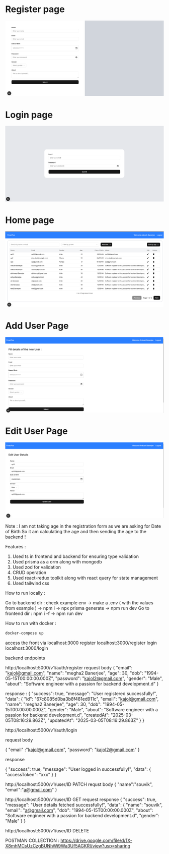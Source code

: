 # Register page

![](https://github.com/ankush109/FinancePlus/blob/main/frontend/app/assets/register.png)

# Login page

![](https://github.com/ankush109/FinancePlus/blob/main/frontend/app/assets/login.png)

# Home page

![](https://github.com/ankush109/FinancePlus/blob/main/frontend/app/assets/home-page.png)

# Add User Page

![](https://github.com/ankush109/FinancePlus/blob/main/frontend/app/assets/add-user.png)

# Edit User Page

![](https://github.com/ankush109/FinancePlus/blob/main/frontend/app/assets/edit-user.png)

Note : I am not taking age in the registration form as we are asking for Date of Birth So it am calculating the age  and then sending the age to the backend ! 

Features :

1. Used ts in frontend and backend for ensuring type validation
2. Used prisma as a orm along with mongodb
3. Used zod for validation
4. CRUD operation
5. Used react-redux toolkit along with react query for state management
6. Used tailwind css

How to run locally :

Go to backend dir : check example env -> make a .env ( with the values from example ) -> npm i -> npx prisma generate -> npm run dev
Go to frontend dir : npm i -f -> npm run dev

How to run with docker :

```sh
docker-compose up
```
access the front via localhost:3000
register localhost:3000/register
login localhost:3000/login




backend endpoints

http://localhost:5000/v1/auth/register 
request body 
{
  "email": "kajol@gmail.com",
  "name": "megha2 Banerjee",
  "age": 30,
  "dob": "1994-05-15T00:00:00.000Z",
  "password": "kajol2@gmail.com",
  "gender": "Male",
  "about": "Software engineer with a passion for backend development.d"
}

response : 
{
    "success": true,
    "message": "User registered successfully!",
    "data": {
        "id": "67c8085d0ba3b8f481ed911c",
        "email": "kajol@gmail.com",
        "name": "megha2 Banerjee",
        "age": 30,
        "dob": "1994-05-15T00:00:00.000Z",
        "gender": "Male",
        "about": "Software engineer with a passion for backend development.d",
        "createdAt": "2025-03-05T08:16:29.863Z",
        "updatedAt": "2025-03-05T08:16:29.863Z"
    }
}


http://localhost:5000/v1/auth/login

request body 

{
    "email" :"kajol@gmail.com",
    "password": "kajol2@gmail.com"
}

response 

{
    "success": true,
    "message": "User logged in successfully!",
    "data": {
        "accessToken": "xxx"
    }
}

http://localhost:5000/v1/user/ID    PATCH
requst body
{
    "name":"souvik",
    "email":"a@gmail.com"
}


http://localhost:5000/v1/user/ID   GET
request response
{
    "success": true,
    "message": "User details fetched successfully!",
    "data": {
        "name": "souvik",
        "email": "a@gmail.com",
        "dob": "1994-05-15T00:00:00.000Z",
        "about": "Software engineer with a passion for backend development.d",
        "gender": "Male"
    }
}

http://localhost:5000/v1/user/ID DELETE

POSTMAN COLLECTION : https://drive.google.com/file/d/1X-X8mhMCsUzCzgBUNhWi9Wa3Uf5AGKRI/view?usp=sharing


